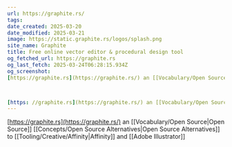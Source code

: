```yaml
---
url: https://graphite.rs/
tags: 
date_created: 2025-03-20
date_modified: 2025-03-21
image: https://static.graphite.rs/logos/splash.png
site_name: Graphite
title: Free online vector editor & procedural design tool
og_fetched_url: https://graphite.rs
og_last_fetch: 2025-03-24T06:28:15.934Z
og_screenshot: 
[https://graphite.rs](https://graphite.rs/) an [[Vocabulary/Open Source|Open Source]] [[Concepts/Open Source Alternatives|Open Source Alternatives]] to [[Tooling/Creative/Affinity|Affinity]] and [[Adobe Illustrator]]



[https: //graphite.rs](https://graphite.rs/) an [[Vocabulary/Open Source|Open Source]] [[Concepts/Open Source Alternatives|Open Source Alternatives]] to [[Tooling/Creative/Affinity|Affinity]] and [[Adobe Illustrator]]
---
```


[https://graphite.rs](https://graphite.rs/) an [[Vocabulary/Open Source|Open Source]] [[Concepts/Open Source Alternatives|Open Source Alternatives]] to [[Tooling/Creative/Affinity|Affinity]] and [[Adobe Illustrator]]


